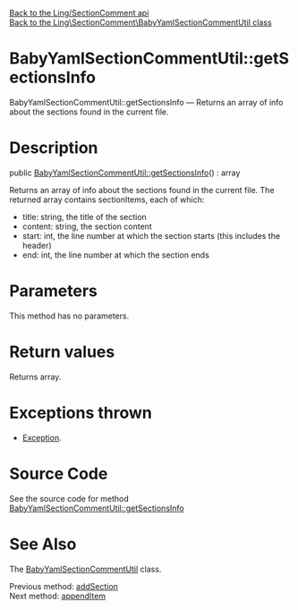 [Back to the Ling/SectionComment api](https://github.com/lingtalfi/SectionComment/blob/master/doc/api/Ling/SectionComment.md)<br>
[Back to the Ling\SectionComment\BabyYamlSectionCommentUtil class](https://github.com/lingtalfi/SectionComment/blob/master/doc/api/Ling/SectionComment/BabyYamlSectionCommentUtil.md)


BabyYamlSectionCommentUtil::getSectionsInfo
================



BabyYamlSectionCommentUtil::getSectionsInfo — Returns an array of info about the sections found in the current file.




Description
================


public [BabyYamlSectionCommentUtil::getSectionsInfo](https://github.com/lingtalfi/SectionComment/blob/master/doc/api/Ling/SectionComment/BabyYamlSectionCommentUtil/getSectionsInfo.md)() : array




Returns an array of info about the sections found in the current file.
The returned array contains sectionItems, each of which:

- title: string, the title of the section
- content: string, the section content
- start: int, the line number at which the section starts (this includes the header)
- end: int, the line number at which the section ends




Parameters
================

This method has no parameters.


Return values
================

Returns array.


Exceptions thrown
================

- [Exception](http://php.net/manual/en/class.exception.php).&nbsp;







Source Code
===========
See the source code for method [BabyYamlSectionCommentUtil::getSectionsInfo](https://github.com/lingtalfi/SectionComment/blob/master/BabyYamlSectionCommentUtil.php#L127-L225)


See Also
================

The [BabyYamlSectionCommentUtil](https://github.com/lingtalfi/SectionComment/blob/master/doc/api/Ling/SectionComment/BabyYamlSectionCommentUtil.md) class.

Previous method: [addSection](https://github.com/lingtalfi/SectionComment/blob/master/doc/api/Ling/SectionComment/BabyYamlSectionCommentUtil/addSection.md)<br>Next method: [appendItem](https://github.com/lingtalfi/SectionComment/blob/master/doc/api/Ling/SectionComment/BabyYamlSectionCommentUtil/appendItem.md)<br>

